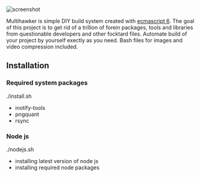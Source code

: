 ![screenshot](https://photos-5.dropbox.com/t/2/AACu7gDIgdqRf4wl6P-8rqs8POppdnmpfnUkEjyLizeKaA/12/2191409/png/32x32/1/_/1/2/multihawker.png/EIv5gGoYAiACKAI/RtMyBj9eUYJoufsRMd02IBs65o8IL68UU-olO62qaTo?preserve_transparency=1&size=2048x1536&size_mode=3)

Multihawker is simple DIY build system created with [ecmascript 6](http://www.ecma-international.org/ecma-262/6.0/). The goal of this project is to get rid of a trillion of forein packages, tools and libraries from questionable developers and other focktard files. 
Automate build of your project by yourself exectly as you need.
Bash files for images and video compression included. 

## Installation

### Required system packages
./install.sh
- inotify-tools
- pngquant
- rsync

### Node js
./nodejs.sh
- installing latest version of node js
- installing required node packages